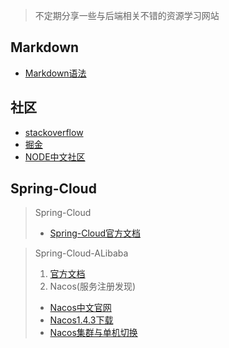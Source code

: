 >不定期分享一些与后端相关不错的资源学习网站

## Markdown
- [Markdown语法](https://www.cnblogs.com/miki-peng/p/12502985.html)

## 社区
- [stackoverflow](https://stackoverflow.com/)
- [掘金](https://juejin.cn/)
- [NODE中文社区](https://cnodejs.org/)

## Spring-Cloud
> Spring-Cloud
> + [Spring-Cloud官方文档](https://spring.io/projects/spring-cloud/)

> Spring-Cloud-ALibaba
> 1. [官方文档](https://spring.io/projects/spring-cloud-alibaba)
> 2. Nacos(服务注册发现)
> + [Nacos中文官网](https://nacos.io/zh-cn/)
> + [Nacos1.4.3下载](https://github.com/alibaba/nacos/releases/tag/1.4.3)
> + [Nacos集群与单机切换](https://blog.csdn.net/zhangsann_6/article/details/121443435)
